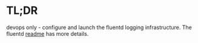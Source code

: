 # TL;DR

devops only - configure and launch the fluentd logging infrastructure.
The fluentd [readme](../kube/services/fluentd/README.md) has more details.
